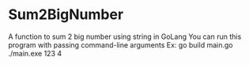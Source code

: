 # Sum2BigNumber
 A function to sum 2 big number using string in GoLang
You can run this program with passing command-line arguments
Ex:
go build main.go
./main.exe 123 4
